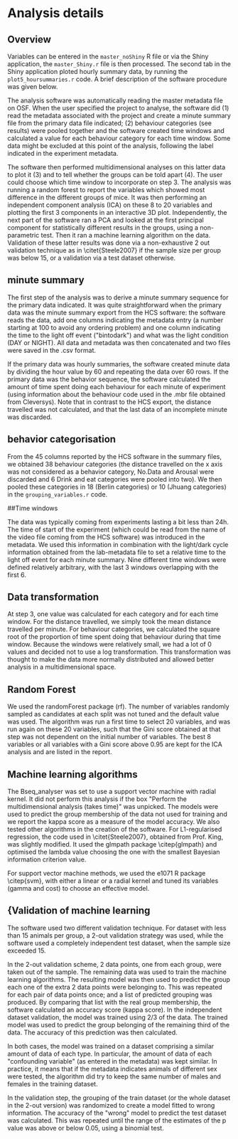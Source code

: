 # Analysis details

## Overview

Variables can be entered in the `master_noShiny` R file or via the Shiny application, the `master_Shiny.r` file is then processed. The second tab in the Shiny application ploted hourly summary data, by running the `plot5_hoursummaries.r` code. A brief description of the software procedure was given below.

The analysis software was automatically reading the master metadata file on OSF. When the user specified the project to analyse, the software did (1) read the metadata associated with the project and create a minute summary file from the primary data file indicated; (2) behaviour categories (see results) were pooled together and the software created time windows and calculated a value for each behaviour category for each time window. Some data might be excluded at this point of the analysis, following the label indicated in the experiment metadata.

The software then performed multidimensional analyses on this latter data to plot it (3) and to tell whether the groups can be told apart (4). The user could choose which time window to incorporate on step 3. The analysis was running a random forest to report the variables which showed most difference in the different groups of mice. It was then performing an independent component analysis (ICA) on these 8 to 20 variables and plotting the first 3 components in an interactive 3D plot. Independently, the next part of the software ran a PCA and looked at the first principal component for statistically different results in the groups, using a non-parametric test. Then it ran a machine learning algorithm on the data. Validation of these latter results was done via a non-exhaustive 2 out validation technique as in \citet{Steele2007} if the sample size per group was below 15, or a validation via a test dataset otherwise.

## minute summary

The first step of the analysis was to derive a minute summary sequence for the primary data indicated. It was quite straightforward when the primary data was the minute summary export from the HCS software: the software reads the data, add one  columns indicating the metadata entry (a number starting at 100 to avoid any ordering problem) and one column indicating the time to the light off event ("bintodark") and what was the light condition (DAY or NIGHT). All data and metadata was then concatenated and two files were saved in the .csv format.

If the primary data was hourly summaries, the software created minute data by dividing the hour value by 60 and repeating the data over 60 rows. If the primary data was the behavior sequence, the software calculated the amount of time spent doing each behaviour for each minute of experiment (using information about the behaviour code used in the .mbr file obtained from Cleversys). Note that in contrast to the HCS export, the distance travelled was not calculated, and that the last data of an incomplete minute was discarded.

## behavior categorisation

From the 45 columns reported by the HCS software in the summary files, we obtained 38 behaviour categories (the distance travelled on the x axis was not considered as a behavior category, No.Data and Arousal were discarded and 6 Drink and eat categories were pooled into two). We then pooled these categories in 18 (Berlin categories) or 10 (Jhuang categories) in the `grouping_variables.r` code.

##Time windows

The data was typically coming from experiments lasting a bit less than 24h. The time of start of the experiment (which could be read from the name of the video file coming from the HCS software) was introduced in the metadata. We used this information in combination with the light/dark cycle information obtained from the lab-metadata file to set a relative time to the light off event for each minute summary. Nine different time windows were defined relatively arbitrary, with the last 3 windows overlapping with the first 6.

## Data transformation

At step 3, one value was calculated for each category and for each time window. For the distance travelled, we simply took the mean distance travelled per minute. For behaviour categories, we calculated the square root of the proportion of time spent doing that behaviour during that time window. Because the windows were relatively small, we had a lot of 0 values and decided not to use a log transformation. This transformation was thought to make the data more normally distributed and allowed better analysis in a multidimensional space.

## Random Forest

We used the randomForest package (rf). The number of variables randomly sampled as candidates at each split was not tuned and the default value was used. The algorithm was run a first time to select 20 variables, and was run again on these 20 variables, such that the Gini score obtained at that step was not dependent on the initial number of variables. The best 8 variables or all variables with a Gini score above 0.95 are kept for the ICA analysis and are listed in the report.

## Machine learning algorithms

The Bseq_analyser was set to use a support vector machine with radial kernel. 
It did not perform this analysis if the box "Perform the multidimensional analysis (takes time)" was unpicked.
The models were used to predict the group membership of the data not used for training and we report the kappa score as a measure of the model accuracy.
We also tested other algorithms in the creation of the software.
For L1-regularised regression, the code used in \citet{Steele2007}, obtained from Prof. King, was slightly modified. It used the glmpath package \citep{glmpath} and optimised the lambda value choosing the one with the smallest Bayesian information criterion value.


For support vector machine methods, we used the e1071 R package \citep{svm}, with either a linear or a radial kernel and tuned its variables (gamma and cost) to choose an effective model. 

## {Validation of machine learning

The software used two different validation technique. For dataset with less than 15 animals per group, a 2-out validation strategy was used, while the software used a completely independent test dataset, when the sample size exceeded 15.

In the 2-out validation scheme, 2 data points, one from each group, were taken out of the sample. The remaining data was used to train the machine learning algorithms. The resulting model was then used to predict the group each one of the extra 2 data points were belonging to. This was repeated for each pair of data points once; and a list of predicted grouping was produced. By comparing that list with the real group membership, the software calculated an accuracy score (kappa score).
In the independent dataset validation, the model was trained using 2/3 of the data. The trained model was used to predict the group belonging of the remaining third of the data. The accuracy of this prediction was then calculated.

In both cases, the model was trained on a dataset comprising a similar amount of data of each type. In particular, the amount of data of each "confounding variable" (as entered in the metadata) was kept similar. In practice, it means that if the metadata indicates animals of different sex were tested, the algorithm did try to keep the same number of males and females in the training dataset.

In the validation step, the grouping of the train dataset (or the whole dataset in the 2-out version) was randomized to create a model fitted to wrong information. The accuracy of the "wrong" model to predict the test dataset was calculated. This was repeated until the range of the estimates of the p value was above or below 0.05, using a binomial test.